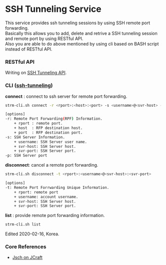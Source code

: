 # SSH Tunneling Service
This service provides ssh tunneling sessions by using SSH remote port forwarding.\
Basically this allows you to add, delete and retrive a SSH tunneling session and remote port by using RESTful API.\
Also you are able to do above mentioned by using cli based on BASH script instead of RESTful API.

### RESTful API
Writing on [SSH Tunneling API](https://documenter.getpostman.com/view/474408/SzKPWhMh?version=latest).

### CLI ([ssh-tunneling](https://github.com/parkjunhong/SSH-Tunneling-Service/blob/master/shell/ssh-tunneling))

__connect__   : connect to ssh server for remote port forwarding.
```bash
strm-cli.sh connect -r <rport>:<host>:<port> -s <username>@<svr-host> -p <svr-port> -v

[options]
-r: Remote Port Forwarding(RPF) Information.
    + rport : remote port.
    + host  : RFP destination host.
    + port  : RFP destination port.
-s: SSH Server Information.
    + username: SSH Server user name.
    + svr-host: SSH Server host.
    + svr-port: SSH Server port.
-p: SSH Server port    
```

__disconnect__: cancel a remote port forwarding.
```bash
strm-cli.sh disconnect -t <rport>:<username>@<svr-host>:<svr-port>

[options]
-t: Remote Port Forrwarding Unique Information.
    + rport: remote port
    + username: account username.
    + svr-host: SSH Server host.
    + svr-port: SSH Server port.
```

__list__      : provide remote port forwarding information.
```bash
strm-cli.sh list
```
Edited 2020-02-16, Korea.

### Core References
- [Jsch on JCraft](http://www.jcraft.com/jsch/)
